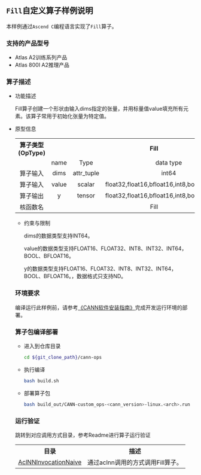 ## `Fill`自定义算子样例说明 
本样例通过`Ascend C`编程语言实现了`Fill`算子。

### 支持的产品型号 
- Atlas A2训练系列产品
- Atlas 800I A2推理产品

### 算子描述
- 功能描述

  Fill算子创建一个形状由输入dims指定的张量，并用标量值value填充所有元素。该算子常用于初始化张量为特定值。


- 原型信息

  <table>
<tr><th align="center">算子类型(OpType)</th><th colspan="4" align="center">Fill</th></tr> 
<tr><td align="center"> </td><td align="center">name</td><td align="center">Type</td><td align="center">data type</td><td align="center">format</td></tr>  
<tr><td rowspan="2" align="center">算子输入</td>
 
<tr><td align="center">dims</td><td align="center">attr_tuple</td><td align="center">int64</td><td align="center">-</td></tr>  

<tr><td rowspan="2" align="center">算子输入</td>
 
<tr><td align="center">value</td><td align="center">scalar</td><td align="center">float32,float16,bfloat16,int8,bool,int64,int32</td><td align="center">-</td></tr>  

<tr><td rowspan="1" align="center">算子输出</td>
<td align="center">y</td><td align="center">tensor</td><td align="center">float32,float16,bfloat16,int8,bool,int64,int32</td><td align="center">ND</td></tr>  
<tr><td rowspan="1" align="center">核函数名</td><td colspan="4" align="center">Fill</td></tr>  
</table>

- 约束与限制

  dims的数据类型支持INT64。
  
  value的数据类型支持FLOAT16、FLOAT32、INT8、INT32、INT64，BOOL、BFLOAT16。
  
  y的数据类型支持FLOAT16、FLOAT32、INT8、INT32、INT64，BOOL、BFLOAT16。，数据格式只支持ND。

### 环境要求
编译运行此样例前，请参考[《CANN软件安装指南》](https://hiascend.com/document/redirect/CannCommunityInstSoftware)完成开发运行环境的部署。

### 算子包编译部署
  - 进入到仓库目录

    ```bash
    cd ${git_clone_path}/cann-ops
    ```

  - 执行编译

    ```bash
    bash build.sh
    ```

  - 部署算子包

    ```bash
    bash build_out/CANN-custom_ops-<cann_version>-linux.<arch>.run
    ```

### 运行验证
跳转到对应调用方式目录，参考Readme进行算子运行验证
<table>
    <th>目录</th><th>描述</th>
    <tr>
        <td><a href="./examples/AclNNInvocationNaive"> AclNNInvocationNaive</td><td>通过aclnn调用的方式调用Fill算子。</td>
    </tr>
</table>

